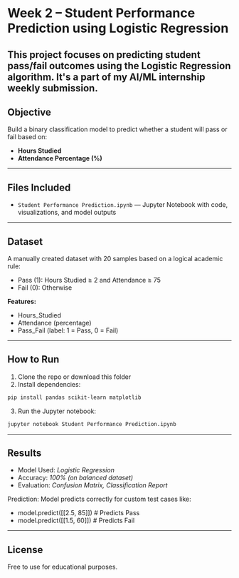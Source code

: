# Week 2 – Student Performance Prediction using Logistic Regression

This project focuses on predicting student pass/fail outcomes using the **Logistic Regression** algorithm.
It's a part of my AI/ML internship weekly submission.
---

##  Objective

Build a binary classification model to predict whether a student will pass or fail based on:

- **Hours Studied**
- **Attendance Percentage (%)**
---

##  Files Included

- `Student Performance Prediction.ipynb` — Jupyter Notebook with code, visualizations, and model outputs

---

##  Dataset

A manually created dataset with 20 samples based on a logical academic rule:

- Pass (1): Hours Studied ≥ 2 and Attendance ≥ 75
- Fail (0): Otherwise

**Features:**
- Hours_Studied
- Attendance (percentage)
- Pass_Fail (label: 1 = Pass, 0 = Fail)
---

##  How to Run

1. Clone the repo or download this folder
2. Install dependencies:

```bash
pip install pandas scikit-learn matplotlib
```

3. Run the Jupyter notebook:

```bash
jupyter notebook Student Performance Prediction.ipynb
```

---

##  Results

- Model Used: *Logistic Regression*
- Accuracy: *100% (on balanced dataset)*
- Evaluation: *Confusion Matrix, Classification Report*

Prediction: Model predicts correctly for custom test cases like:

- model.predict([[2.5, 85]])  # Predicts Pass
- model.predict([[1.5, 60]])  # Predicts Fail

---

##  License

Free to use for educational purposes.
